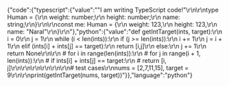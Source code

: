 {"code":{"typescript":{"value":"\"I am writing TypeScript code!\"\r\n\r\ntype Human = {\r\n    weight: number;\r\n    height: number;\r\n    name: string;\r\n}\r\n\r\nconst me: Human = {\r\n    weight: 123,\r\n    height: 123,\r\n    name: \"Naral\"\r\n}\r\n"},"python":{"value":"def getIntTarget(ints, target):\r\n    i = 0\r\n    j = 1\r\n    while (i < len(ints)):\r\n        if (j >= len(ints)):\r\n            i += 1\r\n            j = i + 1\r\n        elif (ints[i] + ints[j] == target):\r\n            return [i,j]\r\n        else:\r\n            j += 1\r\n    return None\r\n\r\n    # for i in range(len(ints)):\r\n    #     for j in range(i + 1, len(ints)):\r\n    #         if ints[i] + ints[j] == target:\r\n    #             return [i, j]\r\n\r\n\r\n\r\n\r\n\r\n# test cases\r\nnums = [2,7,11,15], target = 9\r\n\r\nprint(getIntTarget(nums, target))"}},"language":"python"}